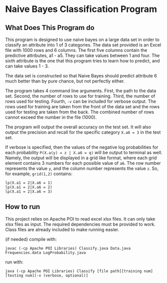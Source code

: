 # Naive Bayes Classification Program

## What Does This Program do

This program is designed to use naive bayes on a large data set in order to classify an attribute into 1 of 3 categories.  The data set provided is an Excel file with 1000 rows and 6 columns.  The first five columns contain the predictive attributes, a1 - a5.  They can take values between 1 and four.  The sixth attribute is the one that this program tries to learn how to predict, and can take values 1 - 3.

The data set is constructed so that Naive Bayes should predict attribute 6 much better than by pure chance, but not perfectly either.

The program takes 4 command line arguments.  First, the path to the data set.  Second, the number of rows to use for training.  Third, the number of rows used for testing.  Fourth, `-v` can be included for verbose output.  The rows used for training are taken from the front of the data set and the rows used for testing are taken from the back.  The combined number of rows cannot exceed the number in the file (1000).

The program will output the overall accuracy on the test set.  It will also output the precision and recall for the specific category `X.a6 = 3` in the test set.

If verbose is specified, then the values of the negative log probabilities for each probability `P(X.a(y) = z | X.a6 = q)` will be output to terminal as well.  Namely, the output will be displayed in a grid like format, where each grid element contains 3 numbers for each possible value of `a6`.  The row number represents the value `y`, and the column number represents the value `z`.  So, for example, `grid(1,2)` contains:

```
lp(X.a1 = 2|X.a6 = 1)  
lp(X.a1 = 2|X.a6 = 2)  
lp(X.a1 = 2|X.a6 = 3)
```

## How to run

This project relies on Apache POI to read excel xlsx files.  It can only
take xlsx files as input.  The required dependencies must be provided to
work.  Class files are already included to make running easier.

(if needed) compile with:
   
`javac (-cp Apache POI Libraries) Classify.java Data.java Frequencies.data LogProbability.java`

run with:

`java (-cp Apache POI Libraries) Classify [file path][training num][testing num][-v (verbose, optional)]`
